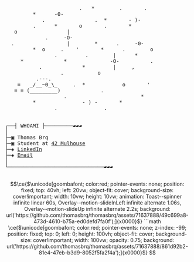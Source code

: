 <pre>
                        .   *        .       .
         *      -0-
            .                .  *       - )-
         .      *       o       .       *
   o                |
             .     -O-
  .                 |        *      .     -0-
         *  o     .    '       *      .        o
                .         .        |      *
     *             *              -O-          .
           .             *         |     ,
                  .           o
          .---.
    =   _/__~0_\_     .  *            o       '
   = = (_________)             .
                   .                        *
         *               - ) -       *
                .               .


┌──┤ WHOAMI ├─────────▰▰▰
│
├─▣ Thomas Brq
├─▣ Student at <a href="https://www.42mulhouse.fr/en/">42 Mulhouse</a>
├─◈ <a href="https://linkedin.com/in/thomas-braquemart">LinkedIn</a>
├─◈ <a href = "mailto:tbraquem@student.42mulhouse.fr">Email</a>
│
└───────────────────────────────▰▰▰

</pre>

```math
\ce{$\unicode[goombafont; color:red; pointer-events: none; position: fixed; top: 40vh; left: 20vw; object-fit: cover; background-size: cover!important; width: 10vw; height: 10vw; animation: Toast--spinner infinite linear 60s, Overlay--motion-slideInLeft infinite alternate 1.06s, Overlay--motion-slideUp infinite alternate 2.2s; background: url('https://github.com/thomasbrq/thomasbrq/assets/71637888/49c699a8-473d-4610-b75a-ed0defd7fa0f');]{x0000}$}

```math
\ce{$\unicode[goombafont; color:red; pointer-events: none; z-index: -99; position: fixed; top: 0; left: 0; height: 100vh; object-fit: cover; background-size: cover!important; width: 100vw; opacity: 0.75; background: url('https://github.com/thomasbrq/thomasbrq/assets/71637888/861d92b2-81e4-47eb-b3d9-8052f5fa2f4a');]{x0000}$}
